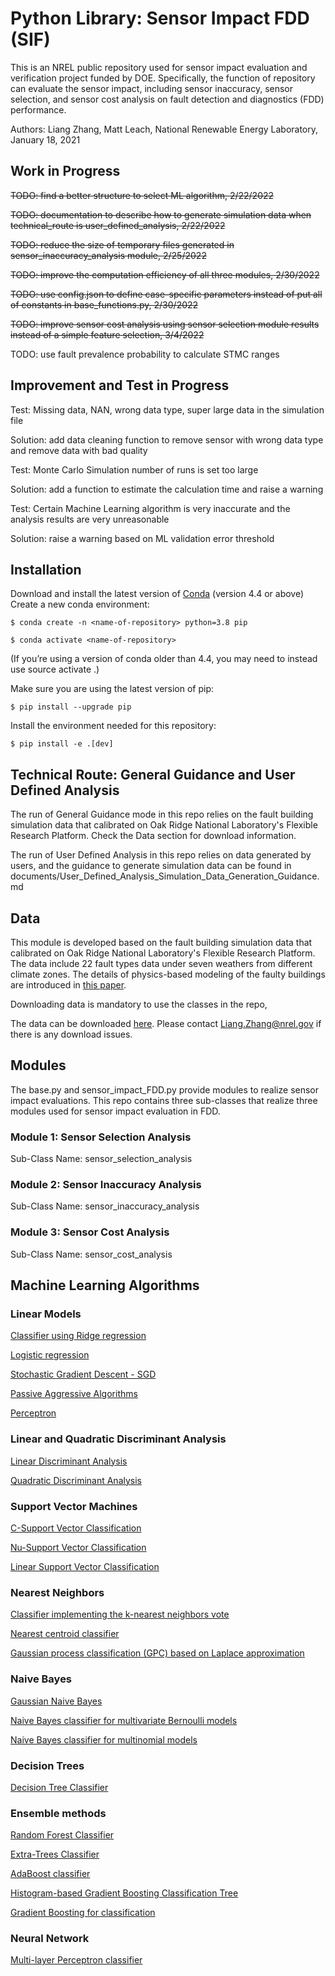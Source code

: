 # Python Library: Sensor Impact FDD (SIF)
This is an NREL public repository used for sensor impact evaluation and verification project funded by DOE. Specifically, the function of repository can evaluate the sensor impact, including sensor inaccuracy, sensor selection, and sensor cost analysis on fault detection and diagnostics (FDD) performance.

Authors: Liang Zhang, Matt Leach, National Renewable Energy Laboratory, January 18, 2021

## Work in Progress
~~TODO: find a better structure to select ML algorithm, 2/22/2022~~
  
~~TODO: documentation to describe how to generate simulation data when technical_route is user_defined_analysis, 2/22/2022~~
  
~~TODO: reduce the size of temporary files generated in sensor_inaccuracy_analysis module, 2/25/2022~~
  
~~TODO: improve the computation efficiency of all three modules, 2/30/2022~~
  
~~TODO: use config.json to define case-specific parameters instead of put all of constants in base_functions.py, 2/30/2022~~
  
~~TODO: improve sensor cost analysis using sensor selection module results instead of a simple feature selection, 3/4/2022~~

TODO: use fault prevalence probability to calculate STMC ranges 

## Improvement and Test in Progress
Test: Missing data, NAN, wrong data type, super large data in the simulation file

Solution: add data cleaning function to remove sensor with wrong data type and remove data with bad quality

Test: Monte Carlo Simulation number of runs is set too large

Solution: add a function to estimate the calculation time and raise a warning

Test: Certain Machine Learning algorithm is very inaccurate and the analysis results are very unreasonable

Solution: raise a warning based on ML validation error threshold

## Installation
Download and install the latest version of [Conda](https://docs.conda.io/en/latest/) (version 4.4 or above)
Create a new conda environment:

`$ conda create -n <name-of-repository> python=3.8 pip`

`$ conda activate <name-of-repository>`

(If you’re using a version of conda older than 4.4, you may need to instead use source activate <name-of-repository>.)

Make sure you are using the latest version of pip:

`$ pip install --upgrade pip`

Install the environment needed for this repository:

`$ pip install -e .[dev]`

## Technical Route: General Guidance and User Defined Analysis
The run of General Guidance mode in this repo relies on the fault building simulation data that calibrated on Oak Ridge National Laboratory's Flexible Research Platform. Check the Data section for download information.
  
The run of User Defined Analysis in this repo relies on data generated by users, and the guidance to generate simulation data can be found in documents/User_Defined_Analysis_Simulation_Data_Generation_Guidance.md
  
## Data
This module is developed based on the fault building simulation data that calibrated on Oak Ridge National Laboratory's Flexible Research Platform.
The data include 22 fault types data under seven weathers from different climate zones. The details of physics-based modeling of the faulty buildings are introduced in [this paper](https://www.mdpi.com/2075-5309/9/11/233/htm).

Downloading data is mandatory to use the classes in the repo,

The data can be downloaded [here](https://docs.conda.io/en/latest/). Please contact Liang.Zhang@nrel.gov if there is any download issues.

## Modules
The base.py and sensor_impact_FDD.py provide modules to realize sensor impact evaluations. This repo contains three sub-classes that realize three modules used for sensor impact evaluation in FDD.

### Module 1: Sensor Selection Analysis
Sub-Class Name: sensor_selection_analysis

### Module 2: Sensor Inaccuracy Analysis
Sub-Class Name: sensor_inaccuracy_analysis

### Module 3: Sensor Cost Analysis
Sub-Class Name: sensor_cost_analysis

## Machine Learning Algorithms
### Linear Models
[Classifier using Ridge regression](https://scikit-learn.org/stable/modules/generated/sklearn.linear_model.RidgeClassifier.html#sklearn.linear_model.RidgeClassifier)

[Logistic regression](https://scikit-learn.org/stable/modules/generated/sklearn.linear_model.LogisticRegression.html#sklearn.linear_model.LogisticRegression)

[Stochastic Gradient Descent - SGD](https://scikit-learn.org/stable/modules/generated/sklearn.linear_model.SGDClassifier.html#sklearn.linear_model.SGDClassifier)

[Passive Aggressive Algorithms](https://scikit-learn.org/stable/modules/generated/sklearn.linear_model.PassiveAggressiveClassifier.html#sklearn.linear_model.PassiveAggressiveClassifier)

[Perceptron](https://scikit-learn.org/stable/modules/generated/sklearn.linear_model.Perceptron.html#sklearn.linear_model.Perceptron)

### Linear and Quadratic Discriminant Analysis
[Linear Discriminant Analysis](https://scikit-learn.org/stable/modules/generated/sklearn.discriminant_analysis.LinearDiscriminantAnalysis.html#sklearn.discriminant_analysis.LinearDiscriminantAnalysis)

[Quadratic Discriminant Analysis](https://scikit-learn.org/stable/modules/generated/sklearn.discriminant_analysis.QuadraticDiscriminantAnalysis.html#sklearn.discriminant_analysis.QuadraticDiscriminantAnalysis)

### Support Vector Machines
[C-Support Vector Classification](https://scikit-learn.org/stable/modules/generated/sklearn.svm.SVC.html#sklearn.svm.SVC)

[Nu-Support Vector Classification](https://scikit-learn.org/stable/modules/generated/sklearn.svm.NuSVC.html#sklearn.svm.NuSVC)

[Linear Support Vector Classification](https://scikit-learn.org/stable/modules/generated/sklearn.svm.LinearSVC.html#sklearn.svm.LinearSVC)

### Nearest Neighbors
[Classifier implementing the k-nearest neighbors vote](https://scikit-learn.org/stable/modules/generated/sklearn.neighbors.KNeighborsClassifier.html#sklearn.neighbors.KNeighborsClassifier)

[Nearest centroid classifier](https://scikit-learn.org/stable/modules/generated/sklearn.neighbors.NearestCentroid.html#sklearn.neighbors.NearestCentroid)

[Gaussian process classification (GPC) based on Laplace approximation](https://scikit-learn.org/stable/modules/generated/sklearn.gaussian_process.GaussianProcessClassifier.html#sklearn.gaussian_process.GaussianProcessClassifier)

### Naive Bayes
[Gaussian Naive Bayes](https://scikit-learn.org/stable/modules/generated/sklearn.naive_bayes.GaussianNB.html#sklearn.naive_bayes.GaussianNB)

[Naive Bayes classifier for multivariate Bernoulli models](https://scikit-learn.org/stable/modules/generated/sklearn.naive_bayes.BernoulliNB.html#sklearn.naive_bayes.BernoulliNB)

[Naive Bayes classifier for multinomial models](https://scikit-learn.org/stable/modules/generated/sklearn.naive_bayes.MultinomialNB.html#sklearn.naive_bayes.MultinomialNB)

### Decision Trees
[Decision Tree Classifier](https://scikit-learn.org/stable/modules/generated/sklearn.tree.DecisionTreeClassifier.html#sklearn.tree.DecisionTreeClassifier)

### Ensemble methods
[Random Forest Classifier](https://scikit-learn.org/stable/modules/generated/sklearn.ensemble.RandomForestClassifier.html#sklearn.ensemble.RandomForestClassifier)

[Extra-Trees Classifier](https://scikit-learn.org/stable/modules/generated/sklearn.ensemble.ExtraTreesClassifier.html#sklearn.ensemble.ExtraTreesClassifier)

[AdaBoost classifier](https://scikit-learn.org/stable/modules/generated/sklearn.ensemble.AdaBoostClassifier.html#sklearn.ensemble.AdaBoostClassifier)

[Histogram-based Gradient Boosting Classification Tree](https://scikit-learn.org/stable/modules/generated/sklearn.ensemble.HistGradientBoostingClassifier.html#sklearn.ensemble.HistGradientBoostingClassifier)

[Gradient Boosting for classification](https://scikit-learn.org/stable/modules/generated/sklearn.ensemble.GradientBoostingClassifier.html#sklearn.ensemble.GradientBoostingClassifier)

### Neural Network
[Multi-layer Perceptron classifier](https://scikit-learn.org/stable/modules/generated/sklearn.neural_network.MLPClassifier.html#sklearn.neural_network.MLPClassifier)
